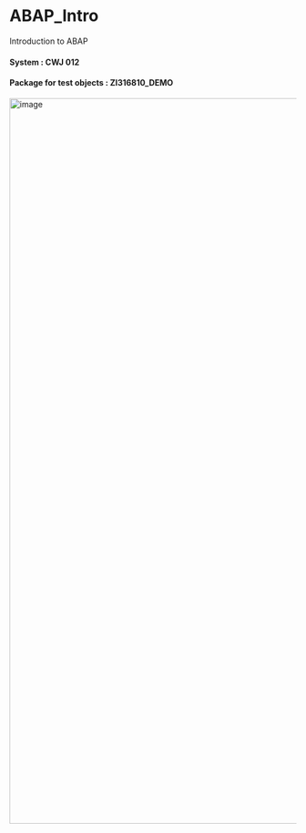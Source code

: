# ABAP_Intro
Introduction to ABAP

#### System : CWJ 012

#### Package for test objects : ZI316810_DEMO

<img width="1275" alt="image" src="https://github.com/user-attachments/assets/08ace617-43bb-45e8-afd2-12fcdc1d4bd5" />
